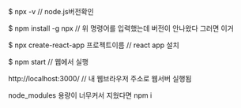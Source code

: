 $ npx -v
// node.js버전확인

$ npm install -g npx
// 위 명령어를 입력했는데 버전이 안나왔다 그러면 이거

$ npx create-react-app 프로젝트이름
// react app 설치

$ npm start
// 웹에서 실행

http://localhost:3000/ 
// 내 웹브라우저 주소로 웹서버 실행됨

node_modules 용량이 너무커서 지웠다면 npm i
